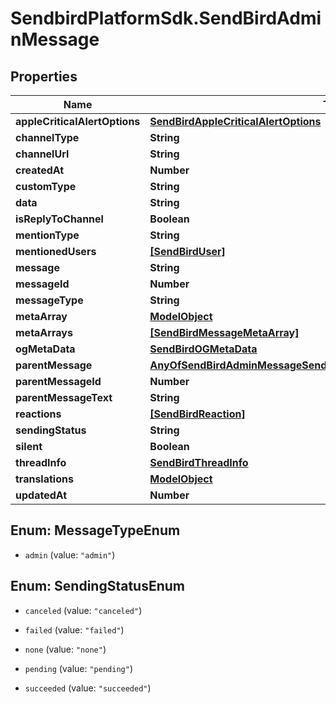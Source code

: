 # SendbirdPlatformSdk.SendBirdAdminMessage

## Properties

Name | Type | Description | Notes
------------ | ------------- | ------------- | -------------
**appleCriticalAlertOptions** | [**SendBirdAppleCriticalAlertOptions**](SendBirdAppleCriticalAlertOptions.md) |  | [optional] 
**channelType** | **String** |  | [optional] 
**channelUrl** | **String** |  | [optional] 
**createdAt** | **Number** |  | [optional] 
**customType** | **String** |  | [optional] 
**data** | **String** |  | [optional] 
**isReplyToChannel** | **Boolean** |  | [optional] 
**mentionType** | **String** |  | [optional] 
**mentionedUsers** | [**[SendBirdUser]**](SendBirdUser.md) |  | [optional] 
**message** | **String** |  | [optional] 
**messageId** | **Number** |  | [optional] 
**messageType** | **String** |  | [optional] 
**metaArray** | [**ModelObject**](ModelObject.md) |  | [optional] 
**metaArrays** | [**[SendBirdMessageMetaArray]**](SendBirdMessageMetaArray.md) |  | [optional] 
**ogMetaData** | [**SendBirdOGMetaData**](SendBirdOGMetaData.md) |  | [optional] 
**parentMessage** | [**AnyOfSendBirdAdminMessageSendBirdUserMessageSendBirdFileMessage**](AnyOfSendBirdAdminMessageSendBirdUserMessageSendBirdFileMessage.md) |  | [optional] 
**parentMessageId** | **Number** |  | [optional] 
**parentMessageText** | **String** |  | [optional] 
**reactions** | [**[SendBirdReaction]**](SendBirdReaction.md) |  | [optional] 
**sendingStatus** | **String** |  | [optional] 
**silent** | **Boolean** |  | [optional] 
**threadInfo** | [**SendBirdThreadInfo**](SendBirdThreadInfo.md) |  | [optional] 
**translations** | [**ModelObject**](ModelObject.md) |  | [optional] 
**updatedAt** | **Number** |  | [optional] 



## Enum: MessageTypeEnum


* `admin` (value: `"admin"`)





## Enum: SendingStatusEnum


* `canceled` (value: `"canceled"`)

* `failed` (value: `"failed"`)

* `none` (value: `"none"`)

* `pending` (value: `"pending"`)

* `succeeded` (value: `"succeeded"`)




